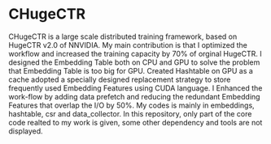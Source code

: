 # CHugeCTR
CHugeCTR is a large scale distributed training framework, based on HugeCTR v2.0 of NNVIDIA. My main contribution is that I optimized the workflow and increased the training capacity by 70% of orginal HugeCTR. 
I designed the Embedding Table both on CPU and GPU to solve the problem that Embedding Table is too big for GPU. Created Hashtable on GPU as a cache adopted a specially designed replacement strategy to store frequently used Embedding Features using CUDA language.
I Enhanced the work-flow by adding data prefetch and reducing the redundant Embedding Features that overlap the I/O by 50%.
My codes is mainly in embeddings, hashtable, csr and data_collector.
In this repository, only part of the core code realted to my work is given, some other dependency and tools are not displayed. 
